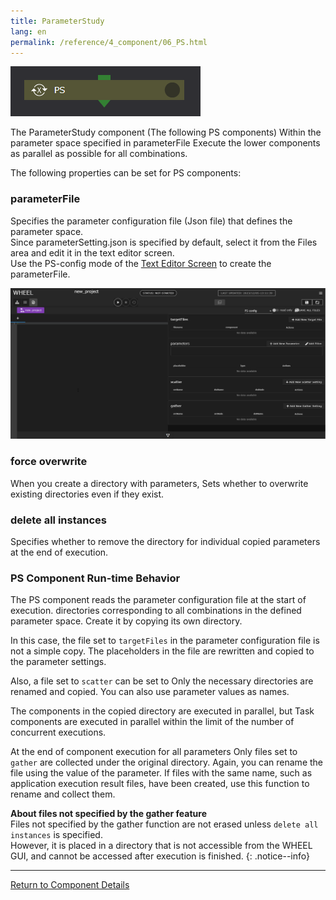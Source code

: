 ```yaml
---
title: ParameterStudy
lang: en
permalink: /reference/4_component/06_PS.html
---
```


![img](./img/PS.png "Parameter Study")

The ParameterStudy component (The following PS components)
Within the parameter space specified in parameterFile
Execute the lower components as parallel as possible for all combinations.


The following properties can be set for PS components:

### parameterFile
Specifies the parameter configuration file (Json file) that defines the parameter space.  
Since parameterSetting.json is specified by default, select it from the Files area and edit it in the text editor screen.  
Use the PS-config mode of the [Text Editor Screen]({{site.baseurl}}/reference/3_workflow_screen/3_editor.html#ps-config-mode) to create the parameterFile.

![img](./img/ps-config_mode.png "PS-config mode")

### force overwrite
When you create a directory with parameters,
Sets whether to overwrite existing directories even if they exist.

### delete all instances
Specifies whether to remove the directory for individual copied parameters at the end of execution.


### PS Component Run-time Behavior
The PS component reads the parameter configuration file at the start of execution.
directories corresponding to all combinations in the defined parameter space.
Create it by copying its own directory.

In this case, the file set to `targetFiles` in the parameter configuration file is not a simple copy.
The placeholders in the file are rewritten and copied to the parameter settings.

Also, a file set to `scatter` can be set to
Only the necessary directories are renamed and copied.
You can also use parameter values as names.

The components in the copied directory are executed in parallel, but
Task components are executed in parallel within the limit of the number of concurrent executions.

At the end of component execution for all parameters
Only files set to `gather` are collected under the original directory.
Again, you can rename the file using the value of the parameter.
If files with the same name, such as application execution result files, have been created, use this function to rename and collect them.

__About files not specified by the gather feature__  
Files not specified by the gather function are not erased unless `delete all instances` is specified.  
However, it is placed in a directory that is not accessible from the WHEEL GUI, and cannot be accessed after execution is finished.
{: .notice--info}


--------
[Return to Component Details]({{site.baseurl}}/reference/4_component/)
